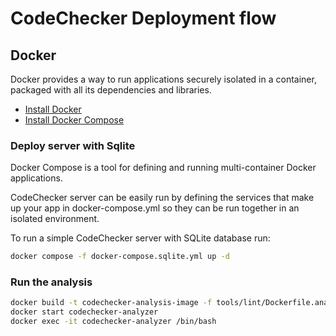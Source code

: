 # CodeChecker Deployment flow

## Docker 

Docker provides a way to run applications securely isolated in a container, packaged with all its dependencies and libraries.

- [Install Docker](https://www.digitalocean.com/community/tutorials/how-to-install-and-use-docker-on-ubuntu-22-04)
- [Install Docker Compose](https://www.digitalocean.com/community/tutorials/how-to-install-and-use-docker-compose-on-ubuntu-22-04)


### Deploy server with Sqlite

Docker Compose is a tool for defining and running multi-container Docker applications.

CodeChecker server can be easily run by defining the services that make up your app in docker-compose.yml so they can be run together in an isolated environment.

To run a simple CodeChecker server with SQLite database run:

```sh
docker compose -f docker-compose.sqlite.yml up -d
```

### Run the analysis

```sh
docker build -t codechecker-analysis-image -f tools/lint/Dockerfile.analysis .
docker start codechecker-analyzer
docker exec -it codechecker-analyzer /bin/bash
```